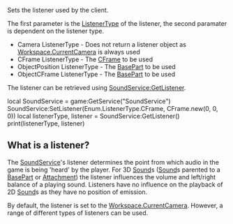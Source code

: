 Sets the listener used by the client.

The first parameter is the [ListenerType](https://developer.roblox.com/en-us/api-reference/enum/ListenerType) of the listener, the second paramater is dependent on the listener type.

*   Camera ListenerType - Does not return a listener object as [Workspace.CurrentCamera](https://developer.roblox.com/en-us/api-reference/property/Workspace/CurrentCamera) is always used
*   CFrame ListenerType - The [CFrame](https://developer.roblox.com/en-us/api-reference/datatype/CFrame) to be used
*   ObjectPosition ListenerType - The [BasePart](https://developer.roblox.com/en-us/api-reference/class/BasePart) to be used
*   ObjectCFrame ListenerType - The [BasePart](https://developer.roblox.com/en-us/api-reference/class/BasePart) to be used

The listener can be retrieved using [SoundService:GetListener](https://developer.roblox.com/en-us/api-reference/function/SoundService/GetListener).

local SoundService = game:GetService("SoundService")
SoundService:SetListener(Enum.ListenerType.CFrame, CFrame.new(0, 0, 0))
local listenerType, listener = SoundService:GetListener()
print(listenerType, listener)

What is a listener?
-------------------

The [SoundService](https://developer.roblox.com/en-us/api-reference/class/SoundService)'s listener determines the point from which audio in the game is being 'heard' by the player. For 3D [Sound](https://developer.roblox.com/en-us/api-reference/class/Sound)s ([Sound](https://developer.roblox.com/en-us/api-reference/class/Sound)s parented to a [BasePart](https://developer.roblox.com/en-us/api-reference/class/BasePart) or [Attachment](https://developer.roblox.com/en-us/api-reference/class/Attachment)) the listener influences the volume and left/right balance of a playing sound. Listeners have no influence on the playback of 2D [Sound](https://developer.roblox.com/en-us/api-reference/class/Sound)s as they have no position of emission.

By default, the listener is set to the [Workspace.CurrentCamera](https://developer.roblox.com/en-us/api-reference/property/Workspace/CurrentCamera). However, a range of different types of listeners can be used.